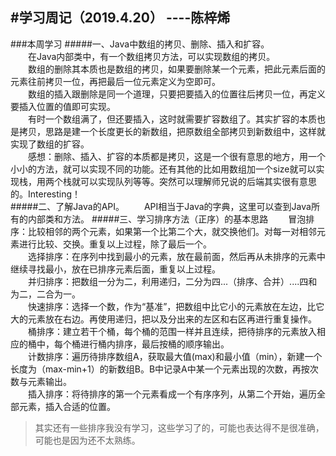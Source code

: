 #学习周记（2019.4.20）
----陈梓烯
---
###本周学习
#####一、Java中数组的拷贝、删除、插入和扩容。  
　　在Java内部类中，有一个数组拷贝方法，可以实现数组的拷贝。  
　　数组的删除其本质也是数组的拷贝，如果要删除某一个元素，把此元素后面的元素往前拷贝一位，再把最后一位元素定义为空即可。  
　　数组的插入跟删除是同一个道理，只要把要插入的位置往后拷贝一位，再定义要插入位置的值即可实现。  
　　有时一个数组满了，但还要插入，这时就需要扩容数组了。其实扩容的本质也是拷贝，思路是建一个长度更长的新数组，把原数组全部拷贝到新数组中，这样就实现了数组的扩容。  
　　感想：删除、插入、扩容的本质都是拷贝，这是一个很有意思的地方，用一个小小的方法，就可以实现不同的功能。还有其他的比如用数组加一个size就可以实现栈，用两个栈就可以实现队列等等。突然可以理解师兄说的后端其实很有意思的。Interesting！  
#####二、了解Java的API。
　　API相当于Java的字典，这里可以查到Java所有的内部类和方法。
#####三、学习排序方法（正序）的基本思路
　　冒泡排序：比较相邻的两个元素，如果第一个比第二个大，就交换他们。对每一对相邻元素进行比较、交换。重复以上过程，除了最后一个。  
　　选择排序：在序列中找到最小的元素，放在最前面，然后再从未排序的元素中继续寻找最小，放在已排序元素后面，重复以上过程。    
　　并归排序：把数组一分为二，利用递归，二分为四...（排序、合并）....四和为二，二合为一。   
　　快速排序：选择一个数，作为“基准”，把数组中比它小的元素放在左边，比它大的元素放在右边。再使用递归，把以及分出来的左区和右区再进行重复操作。    
　　桶排序：建立若干个桶，每个桶的范围一样并且连续，把待排序的元素放入相应的桶中，每个桶进行桶内排序，最后按桶的顺序输出。  
　　计数排序：遍历待排序数组A，获取最大值(max)和最小值（min），新建一个长度为（max-min+1）的新数组B。B中记录A中某一个元素出现的次数，再按次数与元素输出。  
　　插入排序：将待排序的第一个元素看成一个有序序列，从第二个开始，遍历全部元素，插入合适的位置。
>其实还有一些排序我没有学习，这些学习了的，可能也表达得不是很准确，可能也是因为还不太熟练。


